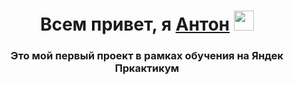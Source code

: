 <h1 align="center">Всем привет, я <a href="https://vk.com/antonsuslenkov" target="_blank">Антон</a> 
<img src="https://github.com/blackcater/blackcater/raw/main/images/Hi.gif" height="32"/></h1>
<h3 align="center">Это мой первый проект в рамках обучения на Яндек Пркактикум</h3>
